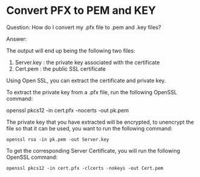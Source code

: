 # Convert PFX to PEM and KEY

Question: How do I convert my .pfx file to .pem and .key files?

Answer:

The output will end up being the following two files:

1) Server.key : the private key associated with the certificate
2) Cert.pem :  the public SSL certificate

Using Open SSL, you can extract the certificate and private key.

To extract the private key from a .pfx file, run the following OpenSSL command:

openssl pkcs12 -in cert.pfx -nocerts -out pk.pem

The private key that you have extracted will be encrypted, to unencrypt the file so that it can be used, 
you want to run the following command:

```
openssl rsa -in pk.pem -out Server.key
```

To get the corresponding Server Certificate, you will run the following OpenSSL command:

```
openssl pkcs12 -in cert.pfx -clcerts -nokeys -out Cert.pem
```
